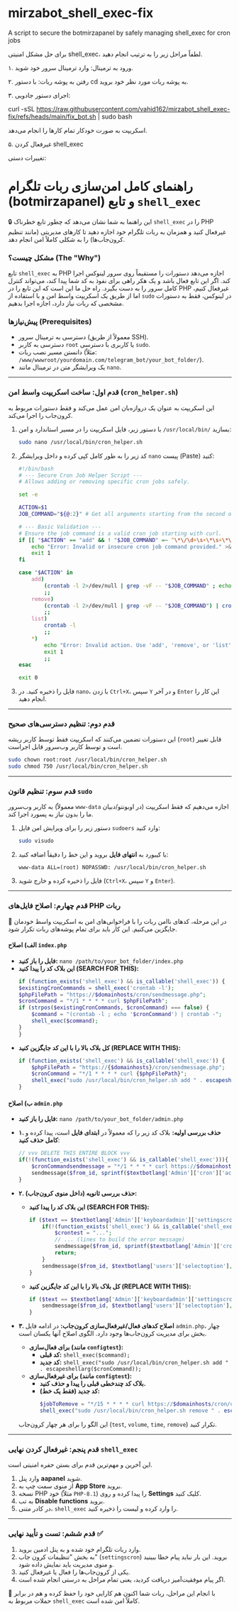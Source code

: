 # mirzabot_shell_exec-fix
A script to secure the botmirzapanel by safely managing shell_exec for cron jobs

برای حل مشکل امنیتی shell_exec، لطفاً مراحل زیر را به ترتیب انجام دهید.

۱. ورود به ترمینال:
وارد ترمینال سرور خود شوید.

۲. رفتن به پوشه ربات:
با دستور cd به پوشه ربات مورد نظر خود بروید.

۳. اجرای دستور جادویی:

curl -sSL https://raw.githubusercontent.com/vahid162/mirzabot_shell_exec-fix/refs/heads/main/fix_bot.sh | sudo bash


 اسکریپت به صورت خودکار تمام کارها را انجام می‌دهد.

 ۵. غیرفعال کردن shell_exec


تغییرات دستی:

# راهنمای کامل امن‌سازی ربات تلگرام (botmirzapanel) و تابع `shell_exec`

🔒 این راهنما به شما نشان می‌دهد که چطور تابع خطرناک `shell_exec` را در PHP غیرفعال کنید و همزمان به ربات تلگرام خود اجازه دهید تا کارهای مدیریتی (مانند تنظیم کرون‌جاب‌ها) را به شکلی کاملاً امن انجام دهد.

### **مشکل چیست؟ (The "Why")**

تابع `shell_exec` به PHP اجازه می‌دهد دستورات را مستقیماً روی سرور لینوکس اجرا کند. اگر این تابع فعال باشد و یک هکر راهی برای نفوذ به کد شما پیدا کند، می‌تواند کنترل کامل سرور را به دست بگیرد. راه حل ما این است که این تابع را در PHP غیرفعال کنیم، اما از طریق یک اسکریپت واسط امن و با استفاده از `sudo` در لینوکس، فقط به دستورات مشخصی که ربات نیاز دارد، اجازه اجرا بدهیم.

### **پیش‌نیازها (Prerequisites)**

* دسترسی به ترمینال سرور (معمولاً از طریق SSH).
* دسترسی به کاربر `root` یا کاربری با دسترسی `sudo`.
* دانستن مسیر نصب ربات (مثلاً: `/www/wwwroot/yourdomain.com/telegram_bot/your_bot_folder/`).
* یک ویرایشگر متن در ترمینال مانند `nano`.

---

### **قدم اول: ساخت اسکریپت واسط امن (`cron_helper.sh`)**

این اسکریپت به عنوان یک دروازه‌بان امن عمل می‌کند و فقط دستورات مربوط به کرون‌جاب را اجرا می‌کند.

1.  با دستور زیر، فایل اسکریپت را در مسیر استاندارد و امن `/usr/local/bin/` بسازید:
    ```bash
    sudo nano /usr/local/bin/cron_helper.sh
    ```

2.  کد زیر را به طور کامل کپی کرده و داخل ویرایشگر `nano` پیست (Paste) کنید:
    ```bash
    #!/bin/bash
    # --- Secure Cron Job Helper Script ---
    # Allows adding or removing specific cron jobs safely.

    set -e

    ACTION=$1
    JOB_COMMAND="${@:2}" # Get all arguments starting from the second one

    # --- Basic Validation ---
    # Ensure the job command is a valid cron job starting with curl.
    if [[ "$ACTION" == "add" && ! "$JOB_COMMAND" =~ ^\*\/\d+\s+\*\s+\*\s+\*\s+\*\s+curl\s+https:\/\/.*$ ]]; then
        echo "Error: Invalid or insecure cron job command provided." >&2
        exit 1
    fi

    case "$ACTION" in
        add)
            (crontab -l 2>/dev/null | grep -vF -- "$JOB_COMMAND" ; echo "$JOB_COMMAND") | crontab -
            ;;
        remove)
            (crontab -l 2>/dev/null | grep -vF -- "$JOB_COMMAND") | crontab -
            ;;
        list)
            crontab -l
            ;;
        *)
            echo "Error: Invalid action. Use 'add', 'remove', or 'list'." >&2
            exit 1
            ;;
    esac

    exit 0
    ```

3.  فایل را ذخیره کنید. در `nano`، با زدن `Ctrl+X`، سپس `Y` و در آخر `Enter` این کار را انجام دهید.

---

### **قدم دوم: تنظیم دسترسی‌های صحیح**

این دستورات تضمین می‌کنند که اسکریپت فقط توسط کاربر ریشه (`root`) قابل تغییر است و توسط کاربر وب‌سرور قابل اجراست.

```bash
sudo chown root:root /usr/local/bin/cron_helper.sh
sudo chmod 750 /usr/local/bin/cron_helper.sh
```

---

### **قدم سوم: تنظیم قانون `sudo`**

به کاربر وب‌سرور (معمولاً `www-data` در اوبونتو/دبیان) اجازه می‌دهیم که فقط اسکریپت ما را بدون نیاز به پسورد اجرا کند.

1.  دستور زیر را برای ویرایش امن فایل `sudoers` وارد کنید:
    ```bash
    sudo visudo
    ```

2.  با کیبورد به **انتهای فایل** بروید و این خط را دقیقاً اضافه کنید:
    ```
    www-data ALL=(root) NOPASSWD: /usr/local/bin/cron_helper.sh
    ```

3.  فایل را ذخیره کرده و خارج شوید (`Ctrl+X`، سپس `Y` و `Enter`).

---

### **قدم چهارم: اصلاح فایل‌های PHP ربات**

📝 در این مرحله، کدهای ناامن ربات را با فراخوانی‌های امن به اسکریپت واسط خودمان جایگزین می‌کنیم. این کار باید برای تمام پوشه‌های ربات تکرار شود.

#### **الف) اصلاح `index.php`**

* **فایل را باز کنید:** `nano /path/to/your_bot_folder/index.php`
* **این بلاک کد را پیدا کنید (SEARCH FOR THIS):**
    ```php
    if (function_exists('shell_exec') && is_callable('shell_exec')) {
    $existingCronCommands = shell_exec('crontab -l');
    $phpFilePath = "https://$domainhosts/cron/sendmessage.php";
    $cronCommand = "*/1 * * * * curl $phpFilePath";
    if (strpos($existingCronCommands, $cronCommand) === false) {
        $command = "(crontab -l ; echo '$cronCommand') | crontab -";
        shell_exec($command);
    }
    }
    ```
* **کل بلاک بالا را با این کد جایگزین کنید (REPLACE WITH THIS):**
    ```php
    if (function_exists('shell_exec') && is_callable('shell_exec')) {
        $phpFilePath = "https://{$domainhosts}/cron/sendmessage.php";
        $cronCommand = "*/1 * * * * curl {$phpFilePath}";
        shell_exec("sudo /usr/local/bin/cron_helper.sh add " . escapeshellarg($cronCommand));
    }
    ```

#### **ب) اصلاح `admin.php`**

* **فایل را باز کنید:** `nano /path/to/your_bot_folder/admin.php`
* **۱. حذف بررسی اولیه:** بلاک کد زیر را که معمولاً در **ابتدای فایل** است، پیدا کرده و **کامل حذف کنید**:
    ```php
    // vvv DELETE THIS ENTIRE BLOCK vvv
    if(!(function_exists('shell_exec') && is_callable('shell_exec'))){
        $cronCommandsendmessage = "*/1 * * * * curl https://$domainhosts/cron/sendmessage.php";
        sendmessage($from_id, sprintf($textbotlang['Admin']['cron']['active_manual_sendmessage'],$cronCommandsendmessage),null, 'HTML');
    }
    ```
* **۲. حذف بررسی ثانویه (داخل منوی کرون‌جاب):**
    * **این بلاک کد را پیدا کنید (SEARCH FOR THIS):**
        ```php
        if ($text == $textbotlang['Admin']['keyboardadmin']['settingscron']) {
            if(!(function_exists('shell_exec') && is_callable('shell_exec'))){
                $crontest = "...";
                // ... (lines to build the error message)
                sendmessage($from_id, sprintf($textbotlang['Admin']['cron']['active_manual'],$crontest,$cronvolume,$crontime,$cronremove), null, 'HTML');
                return;
            }
            sendmessage($from_id, $textbotlang['users']['selectoption'], $keyboardcronjob, 'HTML');
        }
        ```
    * **کل بلاک بالا را با این کد جایگزین کنید (REPLACE WITH THIS):**
        ```php
        if ($text == $textbotlang['Admin']['keyboardadmin']['settingscron']) {
            sendmessage($from_id, $textbotlang['users']['selectoption'], $keyboardcronjob, 'HTML');
        }
        ```
* **۳. اصلاح کدهای فعال/غیرفعال‌سازی کرون‌جاب:** در ادامه فایل `admin.php`، چهار بخش برای مدیریت کرون‌جاب‌ها وجود دارد. الگوی اصلاح آنها یکسان است.

    * **برای فعال‌سازی (مانند `configtest`):**
        * **کد قبلی:** `shell_exec($command);`
        * **کد جدید:** `shell_exec("sudo /usr/local/bin/cron_helper.sh add " . escapeshellarg($cronCommand));`
    * **برای غیرفعال‌سازی (مانند `configtest`):**
        * **بلاک کد چندخطی قبلی را پیدا و حذف کنید.**
        * **کد جدید (فقط یک خط):**
            ```php
            $jobToRemove = "*/15 * * * * curl https://$domainhosts/cron/configtest.php";
            shell_exec("sudo /usr/local/bin/cron_helper.sh remove " . escapeshellarg($jobToRemove));
            ```

    این الگو را برای هر چهار کرون‌جاب (`test`, `volume`, `time`, `remove`) تکرار کنید.

---

### **قدم پنجم: غیرفعال کردن نهایی `shell_exec`**

این آخرین و مهم‌ترین قدم برای بستن حفره امنیتی است.

1.  وارد پنل **aapanel** شوید.
2.  از منوی سمت چپ به **App Store** بروید.
3.  نسخه PHP خود (مثلاً `PHP-8.1`) را پیدا کرده و روی **Settings** کلیک کنید.
4.  به تب **Disable functions** بروید.
5.  در کادر متنی، `shell_exec` را وارد کرده و لیست را ذخیره کنید.

---

### **قدم ششم: تست و تأیید نهایی ✅**

1.  وارد ربات تلگرام خود شده و به پنل ادمین بروید.
2.  به بخش "تنظیمات کرون جاب" (`settingscron`) بروید. این بار نباید پیام خطا ببینید و منوی مدیریت باید نمایش داده شود.
3.  یکی از کرون‌جاب‌ها را فعال یا غیرفعال کنید.
4.  اگر پیام موفقیت‌آمیز دریافت کردید، یعنی تمام مراحل به درستی انجام شده است.

🚀 با انجام این مراحل، ربات شما اکنون هم کارایی خود را حفظ کرده و هم در برابر حملات مربوط به `shell_exec` کاملاً امن شده است.
